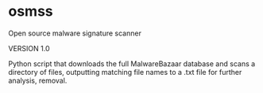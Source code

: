 # osmss
Open source malware signature scanner

VERSION 1.0

Python script that downloads the full MalwareBazaar database and scans a directory of files, outputting matching file names to a .txt file for further analysis, removal.
